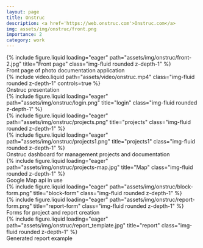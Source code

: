 ```yaml
---
layout: page
title: Onstruc
description: <a href='https://web.onstruc.com'>Onstruc.com</a>
img: assets/img/onstruc/front.png
importance: 2
category: work
---
```



<div class="row">
    <div class="col-sm mt-3 mt-md-0">
        {% include figure.liquid loading="eager" path="assets/img/onstruc/front-2.jpg" title="Front page" class="img-fluid rounded z-depth-1" %}
    </div>
</div>
<div class="caption">
    Front page of photo documentation application
</div>


<div class="row">
    <div class="col-sm mt-0 mt-md-0">
        {% include video.liquid path="assets/video/onstruc.mp4" class="img-fluid rounded z-depth-1" controls=true %}
    </div>
</div>
<div class="caption">
    Onstruc presentation
</div>


<div class="row">
    <div class="col-sm mt-3 mt-md-0">
        {% include figure.liquid loading="eager" path="assets/img/onstruc/login.png" title="login" class="img-fluid rounded z-depth-1" %}
    </div>
    <div class="col-sm mt-3 mt-md-0">
        {% include figure.liquid loading="eager" path="assets/img/onstruc/projects.png" title="projects" class="img-fluid rounded z-depth-1" %}
    </div>
    <div class="col-sm mt-3 mt-md-0">
        {% include figure.liquid loading="eager" path="assets/img/onstruc/projects1.png" title="projects1" class="img-fluid rounded z-depth-1" %}
    </div>
</div>
<div class="caption">
Onstruc dashboard for management projects and documentation
</div>



<div class="row">
    <div class="col-sm mt-3 mt-md-0">
        {% include figure.liquid loading="eager" path="assets/img/onstruc/projects-map.jpg" title="Map" class="img-fluid rounded z-depth-1" %}
    </div>
</div>
<div class="caption">
    Google Map api in use
</div>

<div class="row">
    <div class="col-sm mt-3 mt-md-0">
        {% include figure.liquid loading="eager" path="assets/img/onstruc/block-form.png" title="block-form" class="img-fluid rounded z-depth-1" %}
    </div>
    <div class="col-sm mt-3 mt-md-0">
        {% include figure.liquid loading="eager" path="assets/img/onstruc/report-form.png" title="report-form" class="img-fluid rounded z-depth-1" %}
    </div>
</div>
<div class="caption">
Forms for project and report creation
</div>


<div class="row">
    <div class="col-sm mt-3 mt-md-0">
        {% include figure.liquid loading="eager" path="assets/img/onstruc/report_template.jpg" title="report" class="img-fluid rounded z-depth-1" %}
    </div> 
</div>
<div class="caption">
    Generated report example
</div>


